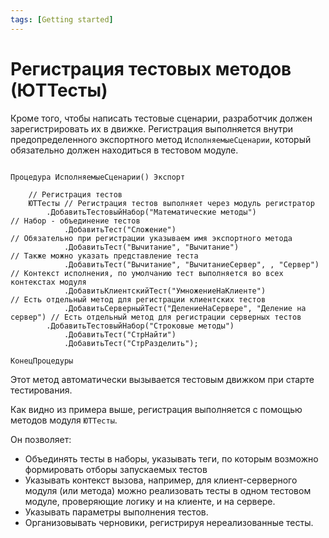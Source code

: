 ```yaml
---
tags: [Getting started]
---
```


# Регистрация тестовых методов (ЮТТесты)

Кроме того, чтобы написать тестовые сценарии, разработчик должен зарегистрировать их в движке.
Регистрация выполняется внутри предопределенного экспортного метод `ИсполняемыеСценарии`, который обязательно должен находиться в тестовом модуле.

```bsl

Процедура ИсполняемыеСценарии() Экспорт
    
    // Регистрация тестов
    ЮТТесты // Регистрация тестов выполняет через модуль регистратор
        .ДобавитьТестовыйНабор("Математические методы")               // Набор - объединение тестов
            .ДобавитьТест("Сложение")                                 // Обязательно при регистрации указываем имя экспортного метода
            .ДобавитьТест("Вычитание", "Вычитание")                   // Также можно указать представление теста
            .ДобавитьТест("Вычитание", "ВычитаниеСервер", , "Сервер") // Контекст исполнения, по умолчанию тест выполняется во всех контекстах модуля
            .ДобавитьКлиентскийТест("УмножениеНаКлиенте")                   // Есть отдельный метод для регистрации клиентских тестов
            .ДобавитьСерверныйТест("ДелениеНаСервере", "Деление на сервер") // Есть отдельный метод для регистрации серверных тестов
        .ДобавитьТестовыйНабор("Строковые методы")
            .ДобавитьТест("СтрНайти")
            .ДобавитьТест("СтрРазделить");

КонецПроцедуры

```

Этот метод автоматически вызывается тестовым движком при старте тестирования.

Как видно из примера выше, регистрация выполняется с помощью методов модуля `ЮТТесты`.

Он позволяет:

* Объединять тесты в наборы, указывать теги, по которым возможно формировать отборы запускаемых тестов
* Указывать контекст вызова, например, для клиент-серверного модуля (или метода) можно реализовать тесты в одном тестовом модуле, проверяющие логику и на клиенте, и на сервере.
* Указывать параметры выполнения тестов.
* Организовывать черновики, регистрируя нереализованные тесты.
